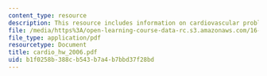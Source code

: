 ```yaml
---
content_type: resource
description: This resource includes information on cardiovascular problem.
file: /media/https%3A/open-learning-course-data-rc.s3.amazonaws.com/16-423j-aerospace-biomedical-and-life-support-engineering-spring-2006/b1f0258b388cb543b7a4b7bbd37f28bd_cardio_hw_2006.pdf
file_type: application/pdf
resourcetype: Document
title: cardio_hw_2006.pdf
uid: b1f0258b-388c-b543-b7a4-b7bbd37f28bd
---
```

